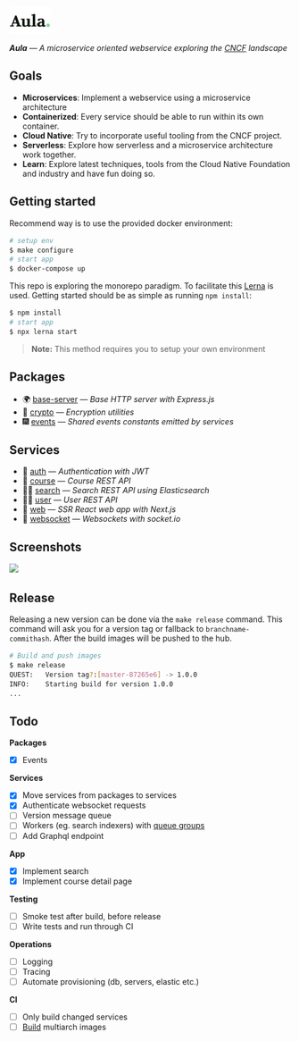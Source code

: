 <img src="services/web/static/images/logo.svg" width="75"/>

_**Aula** — A microservice oriented webservice exploring the [CNCF](https://www.cncf.io/) landscape_

## Goals

* **Microservices**: Implement a webservice using a microservice architecture
* **Containerized**: Every service should be able to run within its own container.
* **Cloud Native**: Try to incorporate useful tooling from the CNCF project.
* **Serverless**: Explore how serverless and a microservice architecture work together.
* **Learn**: Explore latest techniques, tools from the Cloud Native Foundation and industry and have fun doing so.

## Getting started
Recommend way is to use the provided docker environment:

```sh
# setup env
$ make configure
# start app
$ docker-compose up
```

This repo is exploring the monorepo paradigm. To facilitate this [Lerna](https://github.com/lerna/lerna) is used. Getting started should be as simple as running `npm install`:

```sh
$ npm install
# start app
$ npx lerna start
```

> **Note:** This method requires you to setup your own environment

## Packages
* 🌍 [base-server](packages/base-server) — *Base HTTP server with Express.js*
* 🔐 [crypto](packages/crypto) — *Encryption utilities*
* 🎆 [events](packages/events) — *Shared events constants emitted by services*

## Services
* 🔑 [auth](services/auth) — *Authentication with JWT*
* 📓 [course](services/course) — *Course REST API*
* 🕵️‍♂️ [search](services/search) — *Search REST API using Elasticsearch*
* 👨‍🎨 [user](services/user) — *User REST API*
* 🦄 [web](services/web) — *SSR React web app with Next.js*
* 🔮 [websocket](services/websocket) — *Websockets with socket.io*

## Screenshots
<img src="https://www.dropbox.com/s/plitnx02b7ek633/aula.png?raw=1">

## Release
Releasing a new version can be done via the `make release` command. This command will ask you for
a version tag or fallback to `branchname-commithash`. After the build images will be pushed to the
hub.

```sh
# Build and push images
$ make release
QUEST:   Version tag?:[master-87265e6] -> 1.0.0
INFO:    Starting build for version 1.0.0
...
```

## Todo
**Packages**
- [x] Events

**Services**
- [x] Move services from packages to services
- [x] Authenticate websocket requests
- [ ] Version message queue
- [ ] Workers (eg. search indexers) with [queue groups](https://nats-io.github.io/docs/developer/concepts/queue.html)
- [ ] Add Graphql endpoint

**App**
- [x] Implement search
- [x] Implement course detail page

**Testing**
- [ ] Smoke test after build, before release
- [ ] Write tests and run through CI

**Operations**
- [ ] Logging
- [ ] Tracing
- [ ] Automate provisioning (db, servers, elastic etc.)

**CI**
- [ ] Only build changed services
- [ ] [Build](https://engineering.docker.com/2019/04/multi-arch-images/) multiarch images
